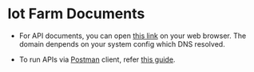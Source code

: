 # Iot Farm Documents

* For API documents, you can open [this link](http://localhost:8080) on your web browser. The domain denpends on your system config which DNS resolved.

* To run APIs via [Postman](https://www.getpostman.com) client, refer [this guide](postman/README.md).